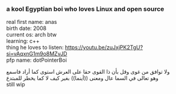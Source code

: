 ### a kool Egyptian boi who loves Linux and open source
real first name: anas \
birth date: 2008 \
current os: arch btw \
learning: c++ \
thing he loves to listen: https://youtu.be/zuJxjPK2TgU?si=vAqxnG1m9o8MZvJD \
pfp name: dotPointerBoi 

ولا توافق من غوى  وقل بأن ذا القوى  حقا على العرش استوى  كما أراد فاسمع \
وهو تعالى في السما  عال ومعنى ((أينما))  بغير كيف لا كما  يخطر للمبتدع \
still wip
